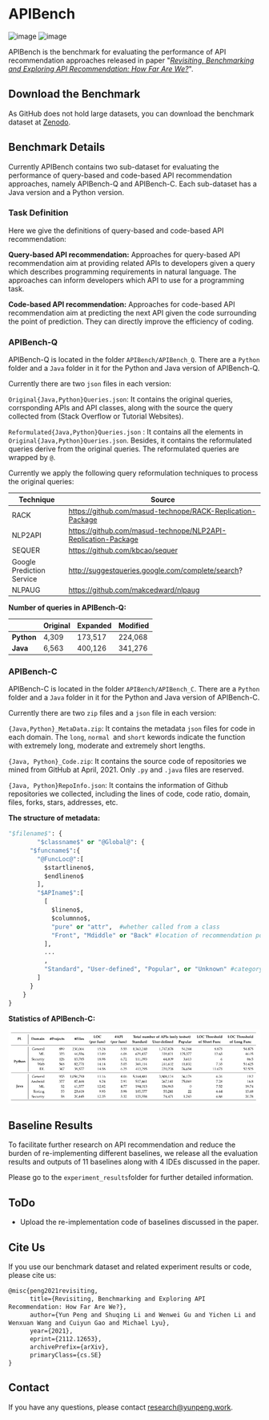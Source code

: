 # APIBench
![image](https://img.shields.io/badge/Version-1.0-green)  ![image](https://img.shields.io/badge/DOI-10.5281%2Fzenodo.5797297-blue)

APIBench is the benchmark for evaluating the performance of API recommendation approaches released in paper "*[Revisiting, Benchmarking and Exploring API Recommendation: How Far Are We?](https://www.yunpeng.site/files/apirec.pdf)*".

## Download the Benchmark

As GitHub does not hold large datasets, you can download the benchmark dataset at [Zenodo](https://zenodo.org/record/5797297#.YcU6gS21H8A).

## Benchmark Details

Currently APIBench contains two sub-dataset for evaluating the performance of query-based and code-based API recommendation approaches, namely APIBench-Q and APIBench-C. Each sub-dataset has a Java version and a Python version.

### Task Definition

Here we give the definitions of query-based and code-based API recommendation:

**Query-based API recommendation:**  Approaches for query-based API recommendation aim at providing related APIs to developers given a query which describes programming requirements in natural language. The approaches can inform developers which API to use for a programming task.

**Code-based API recommendation:** Approaches for code-based API recommendation aim at predicting the next API given the code surrounding the point of prediction. They can directly improve the efficiency of coding.

### APIBench-Q

APIBench-Q is located in the folder `APIBench/APIBench_Q`. There are a `Python` folder and a `Java` folder in it for the Python and Java version of APIBench-Q.

Currently there are two `json` files in each version:

`Original{Java,Python}Queries.json`: It contains the original queries, corrsponding APIs and API classes, along with the source the query collected from (Stack Overflow or Tutorial Websites).

`Reformulated{Java,Python}Queries.json` : It contains all the elements in `Original{Java,Python}Queries.json`. Besides, it contains the reformulated queries derive from the original queries. The reformulated queries are wrapped by `@`.

Currently we apply the following query reformulation techniques to process the original queries:

| Technique                 | Source                                                       |
| ------------------------- | ------------------------------------------------------------ |
| RACK                      | https://github.com/masud-technope/RACK-Replication-Package   |
| NLP2API                   | https://github.com/masud-technope/NLP2API-Replication-Package |
| SEQUER                    | https://github.com/kbcao/sequer                              |
| Google Prediction Service | http://suggestqueries.google.com/complete/search?            |
| NLPAUG                    | https://github.com/makcedward/nlpaug                         |

**Number of queries in APIBench-Q:**

|            | Original | Expanded | Modified |
| ---------- | -------- | -------- | -------- |
| **Python** | 4,309    | 173,517  | 224,068  |
| **Java**   | 6,563    | 400,126  | 341,276  |

### APIBench-C

APIBench-C is located in the folder `APIBench/APIBench_C`. There are a `Python` folder and a `Java` folder in it for the Python and Java version of APIBench-C.

Currently there are two `zip` files and a `json` file in each version:

`{Java,Python}_MetaData.zip`: It contains the metadata `json` files for code in each domain. The `long`, `normal `and `short` kewords indicate the function with extremely long, moderate and extremely short lengths.

`{Java, Python}_Code.zip`: It contains the source code of repositories we mined from GitHub at April, 2021. Only `.py` and `.java` files are reserved.

`{Java, Python}RepoInfo.json`: It contains the information of Github repositories we collected, including the lines of code, code ratio, domain, files, forks, stars, addresses, etc.

**The structure of metadata:**

```python
"$filename$": {
		"$classname$" or "@Global@": {
      "$funcname$":{
        "@FuncLoc@":[
          $startlineno$,
          $endlineno$
        ],
        "$APIname$":[
          [
            $lineno$,
            $columnno$,
            "pure" or "attr",  #whether called from a class
            "Front", "Mdiddle" or "Back" #location of recommendation point
          ],
          ...
          ,
          "Standard", "User-defined", "Popular", or "Unknown" #category of APIs
        ]
      }
    }
}
```



**Statistics of APIBench-C:**

![image](https://github.com/JohnnyPeng18/APIBench/blob/main/imgs/benchc.png)

## Baseline Results

To facilitate further research on API recommendation and reduce the burden of re-implementing different baselines, we release all the evaluation results and outputs of 11 baselines along with 4 IDEs discussed in the paper.

Please go to the `experiment_results`folder for further detailed information.

## ToDo

- Upload the re-implementation code of baselines discussed in the paper.

## Cite Us

If you use our benchmark dataset and related experiment results or code, please cite us:

```
@misc{peng2021revisiting,
      title={Revisiting, Benchmarking and Exploring API Recommendation: How Far Are We?}, 
      author={Yun Peng and Shuqing Li and Wenwei Gu and Yichen Li and Wenxuan Wang and Cuiyun Gao and Michael Lyu},
      year={2021},
      eprint={2112.12653},
      archivePrefix={arXiv},
      primaryClass={cs.SE}
}
```

## Contact

If you have any questions, please contact research@yunpeng.work.

